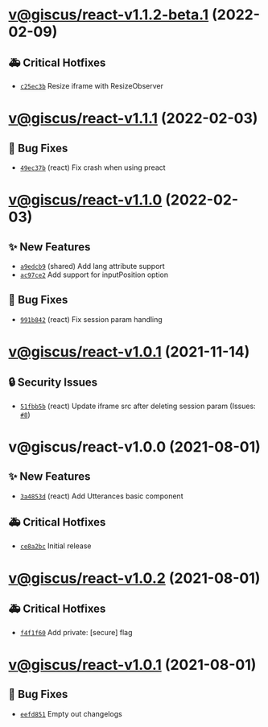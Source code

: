 # [v@giscus/react-v1.1.2-beta.1](https://github.com/giscus/giscus-component/compare/@giscus/react-v1.1.1...@giscus/react-v1.1.2-beta.1) (2022-02-09)

## 🚑 Critical Hotfixes
- [`c25ec3b`](https://github.com/giscus/giscus-component/commit/c25ec3b)   Resize iframe with ResizeObserver

# [v@giscus/react-v1.1.1](https://github.com/giscus/giscus-component/compare/@giscus/react-v1.1.0...@giscus/react-v1.1.1) (2022-02-03)

## 🐛 Bug Fixes
- [`49ec37b`](https://github.com/giscus/giscus-component/commit/49ec37b)  (react) Fix crash when using preact

# [v@giscus/react-v1.1.0](https://github.com/giscus/giscus-component/compare/@giscus/react-v1.0.1...@giscus/react-v1.1.0) (2022-02-03)

## ✨ New Features
- [`a9edcb9`](https://github.com/giscus/giscus-component/commit/a9edcb9)  (shared) Add lang attribute support 
- [`ac97ce2`](https://github.com/giscus/giscus-component/commit/ac97ce2)   Add support for inputPosition option 

## 🐛 Bug Fixes
- [`991b842`](https://github.com/giscus/giscus-component/commit/991b842)  (react) Fix session param handling

# [v@giscus/react-v1.0.1](https://github.com/giscus/giscus-component/compare/@giscus/react-v1.0.0...@giscus/react-v1.0.1) (2021-11-14)

## 🔒 Security Issues
- [`51fbb5b`](https://github.com/giscus/giscus-component/commit/51fbb5b)  (react) Update iframe src after deleting session param (Issues: [`#8`](https://github.com/giscus/giscus-component/issues/8))

# v@giscus/react-v1.0.0 (2021-08-01)

## ✨ New Features
- [`3a4853d`](https://github.com/giscus/giscus-component/commit/3a4853d)  (react) Add Utterances basic component 

## 🚑 Critical Hotfixes
- [`ce8a2bc`](https://github.com/giscus/giscus-component/commit/ce8a2bc)   Initial release

# [v@giscus/react-v1.0.2](https://github.com/giscus/giscus-component/compare/@giscus/react-v1.0.1...@giscus/react-v1.0.2) (2021-08-01)

## 🚑 Critical Hotfixes
- [`f4f1f60`](https://github.com/giscus/giscus-component/commit/f4f1f60)   Add private: [secure] flag

# [v@giscus/react-v1.0.1](https://github.com/giscus/giscus-component/compare/@giscus/react-v1.0.0...@giscus/react-v1.0.1) (2021-08-01)

## 🐛 Bug Fixes
- [`eefd851`](https://github.com/giscus/giscus-component/commit/eefd851)   Empty out changelogs
